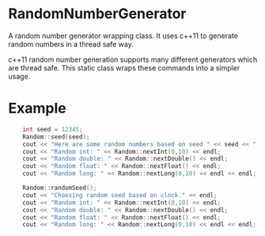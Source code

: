 # RandomNumberGenerator
A random number generator wrapping class. It uses c++11 to generate random numbers in a thread safe way.

c++11 random number generation supports many different generators which are thread safe. This static class wraps these commands into a simpler usage.

# Example
```c++
    int seed = 12345;
    Random::seed(seed);
    cout << "Here are some random numbers based on seed " << seed << ":" << endl;
    cout << "Random int: " << Random::nextInt(0,10) << endl;
    cout << "Random double: " << Random::nextDouble() << endl;
    cout << "Random float: " << Random::nextFloat() << endl;
    cout << "Random long: " << Random::nextLong(0,10) << endl << endl;

    Random::randomSeed();
    cout << "Choosing random seed based on clock." << endl;
    cout << "Random int: " << Random::nextInt(0,10) << endl;
    cout << "Random double: " << Random::nextDouble() << endl;
    cout << "Random float: " << Random::nextFloat() << endl;
    cout << "Random long: " << Random::nextLong(0,10) << endl << endl;
```
